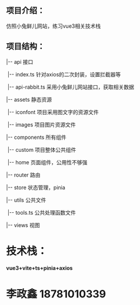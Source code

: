 ## 项目介绍：

仿照小兔鲜儿网站，练习vue3相关技术栈

## 项目结构：

|--	api	接口

​		|--  index.ts  针对axios的二次封装，设置拦截器等

​		|--  api-rabbit.ts  采用小兔鲜儿网站接口，获取相关数据

|--  assets	静态资源

​		|--  iconfont  项目采用图文字的资源文件

​		|--  images  项目图片资源文件

|--  components	所有组件

​		|--  custom  项目整体公共组件

​		|--  home 页面组件，公用性不够强

|--  router	路由

|--  store	状态管理，pinia

|--  utils	公共文件

​		|--  tools.ts	公共处理函数文件

|--  views	视图





# 技术栈：

#### vue3+vite+ts+pinia+axios

# 李政鑫 18781010339